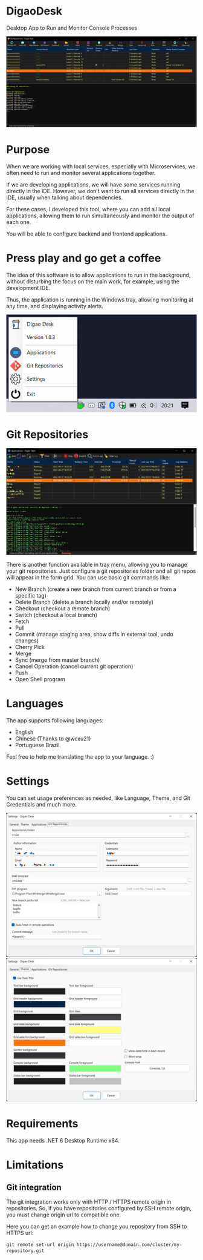 # DigaoDesk
Desktop App to Run and Monitor Console Processes

![Preview](images/preview.png)

# Purpose

When we are working with local services, especially with Microservices, we often need to run and monitor several applications together.

If we are developing applications, we will have some services running directly in the IDE. However, we don't want to run all services directly in the IDE, usually when talking about dependencies.

For these cases, I developed this tool, where you can add all local applications, allowing them to run simultaneously and monitor the output of each one.

You will be able to configure backend and frontend applications.

# Press play and go get a coffee

The idea of ​​this software is to allow applications to run in the background, without disturbing the focus on the main work, for example, using the development IDE.

Thus, the application is running in the Windows tray, allowing monitoring at any time, and displaying activity alerts.

![Tray](images/tray.png)

# Git Repositories

![GitRepos](images/gitrepos.png)

There is another function available in tray menu, allowing you to manage your git repositories. Just configure a git repositories folder and all git repos will appear in the form grid. You can use basic git commands like:

- New Branch (create a new branch from current branch or from a specific tag)
- Delete Branch (delete a branch locally and/or remotely)
- Checkout (checkout a remote branch)
- Switch (checkout a local branch)
- Fetch
- Pull
- Commit (manage staging area, show diffs in external tool, undo changes)
- Cherry Pick
- Merge
- Sync (merge from master branch)
- Cancel Operation (cancel current git operation)
- Push
- Open Shell program

# Languages

The app supports following languages:

- English
- Chinese (Thanks to @wcxu21)
- Portuguese Brazil

Feel free to help me translating the app to your language. :)

# Settings

You can set usage preferences as needed, like Language, Theme, and Git Credentials and much more.

![Config](images/config_git.png)
![Config](images/config_theme.png)

# Requirements

This app needs .NET 6 Desktop Runtime x64.

# Limitations

## Git integration

The git integration works only with HTTP / HTTPS remote origin in repositories. So, if you have repositories configured by SSH remote origin, you must change origin url to compatible one.

Here you can get an example how to change you repository from SSH to HTTPS url:

```
git remote set-url origin https://username@domain.com/cluster/my-repository.git
```

